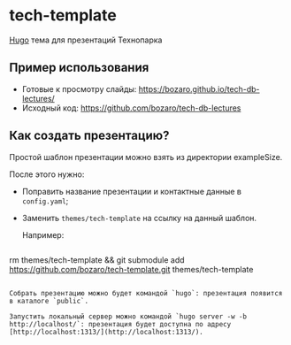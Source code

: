 # tech-template
[Hugo](https://gohugo.io/) тема для презентаций Технопарка

## Пример использования

 - Готовые к просмотру слайды: https://bozaro.github.io/tech-db-lectures/
 - Исходный код: https://github.com/bozaro/tech-db-lectures

## Как создать презентацию?

Простой шаблон презентации можно взять из директории exampleSize.

После этого нужно:

 - Поправить название презентации и контактные данные в `config.yaml`;
 - Заменить `themes/tech-template` на ссылку на данный шаблон.
   
   Например:

   ```
rm themes/tech-template && git submodule add https://github.com/bozaro/tech-template.git themes/tech-template
```

Собрать презентацию можно будет командой `hugo`: презентация появится в каталоге `public`.

Запустить локальный сервер можно командой `hugo server -w -b http://localhost/`: презентация будет доступна по адресу [http://localhost:1313/](http://localhost:1313/).
